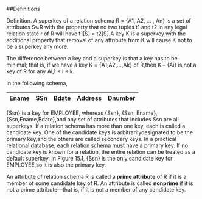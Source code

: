 
##Definitions

Definition. A superkey of a relation schema R = {A1, A2, ... , An} is a set of attributes S⊆R with the property that no two tuples t1 and t2 in any legal relation state r of R will have t1[S] = t2[S].A key K is a superkey with the additional property that removal of any attribute from K will cause K not to be a superkey any more.

The difference between a key and a superkey is that a key has to be minimal; that is, if we have a key K = {A1,A2,...,Ak} of R,then K – {Ai} is not a key of R for any Ai,1 ≤ i ≤ k. 

In the following schema, 

|Ename|SSn|Bdate|Address|Dnumber|
|---|---|---|---|---|

{Ssn} is a key for EMPLOYEE, whereas {Ssn}, {Ssn, Ename}, {Ssn,Ename,Bdate},and any set of attributes that includes Ssn are all superkeys. If a relation schema has more than one key, each is called a candidate key. One of the candidate keys is arbitrarilydesignated to be the primary key,and the others are called secondary keys. In a practical relational database, each relation schema must have a primary key. If no candidate key is known for a relation, the entire relation can be treated as a default superkey. In Figure 15.1, {Ssn} is the only candidate key for EMPLOYEE,so it is also the primary key. 

An attribute of relation schema R is called a __prime attribute__ of R if it is a member of some candidate key of R. An attribute 
is called __nonprime__ if it is not a prime attribute—that is, if it is not a member of any candidate key.

